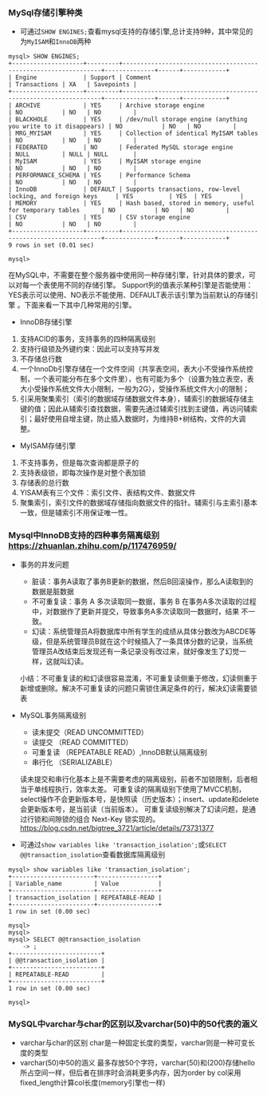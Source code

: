 ### MySql存储引擎种类
- 可通过`SHOW ENGINES;`查看mysql支持的存储引擎,总计支持9种，其中常见的为`MyISAM`和`InnoDB`两种

```
mysql> SHOW ENGINES;
+--------------------+---------+----------------------------------------------------------------+--------------+------+------------+
| Engine             | Support | Comment                                                        | Transactions | XA   | Savepoints |
+--------------------+---------+----------------------------------------------------------------+--------------+------+------------+
| ARCHIVE            | YES     | Archive storage engine                                         | NO           | NO   | NO         |
| BLACKHOLE          | YES     | /dev/null storage engine (anything you write to it disappears) | NO           | NO   | NO         |
| MRG_MYISAM         | YES     | Collection of identical MyISAM tables                          | NO           | NO   | NO         |
| FEDERATED          | NO      | Federated MySQL storage engine                                 | NULL         | NULL | NULL       |
| MyISAM             | YES     | MyISAM storage engine                                          | NO           | NO   | NO         |
| PERFORMANCE_SCHEMA | YES     | Performance Schema                                             | NO           | NO   | NO         |
| InnoDB             | DEFAULT | Supports transactions, row-level locking, and foreign keys     | YES          | YES  | YES        |
| MEMORY             | YES     | Hash based, stored in memory, useful for temporary tables      | NO           | NO   | NO         |
| CSV                | YES     | CSV storage engine                                             | NO           | NO   | NO         |
+--------------------+---------+----------------------------------------------------------------+--------------+------+------------+
9 rows in set (0.01 sec)

mysql> 
```
在MySQL中，不需要在整个服务器中使用同一种存储引擎，针对具体的要求，可以对每一个表使用不同的存储引擎。
Support列的值表示某种引擎是否能使用：YES表示可以使用、NO表示不能使用、DEFAULT表示该引擎为当前默认的存储引擎 。下面来看一下其中几种常用的引擎。

- InnoDB存储引擎

1. 支持ACID的事务，支持事务的四种隔离级别
2. 支持行级锁及外键约束：因此可以支持写并发
3. 不存储总行数
4. 一个InnoDb引擎存储在一个文件空间（共享表空间，表大小不受操作系统控制，一个表可能分布在多个文件里），也有可能为多个（设置为独立表空，表大小受操作系统文件大小限制，一般为2G），受操作系统文件大小的限制；
5. 引采用聚集索引（索引的数据域存储数据文件本身），辅索引的数据域存储主键的值；因此从辅索引查找数据，需要先通过辅索引找到主键值，再访问辅索引；最好使用自增主键，防止插入数据时，为维持B+树结构，文件的大调整。

- MyISAM存储引擎

1. 不支持事务，但是每次查询都是原子的
2. 支持表级锁，即每次操作是对整个表加锁
3. 存储表的总行数
4. YISAM表有三个文件：索引文件、表结构文件、数据文件
5. 聚集索引，索引文件的数据域存储指向数据文件的指针。辅索引与主索引基本一致，但是辅索引不用保证唯一性。

### Mysql中InnoDB支持的四种事务隔离级别 https://zhuanlan.zhihu.com/p/117476959/

- 事务的并发问题
    - 脏读：事务A读取了事务B更新的数据，然后B回滚操作，那么A读取到的数据是脏数据
    - 不可重复读：事务 A 多次读取同一数据，事务 B 在事务A多次读取的过程中，对数据作了更新并提交，导致事务A多次读取同一数据时，结果 不一致。
    - 幻读：系统管理员A将数据库中所有学生的成绩从具体分数改为ABCDE等级，但是系统管理员B就在这个时候插入了一条具体分数的记录，当系统管理员A改结束后发现还有一条记录没有改过来，就好像发生了幻觉一样，这就叫幻读。

    小结：不可重复读的和幻读很容易混淆，不可重复读侧重于修改，幻读侧重于新增或删除。解决不可重复读的问题只需锁住满足条件的行，解决幻读需要锁表

- MySQL事务隔离级别
    - 读未提交（READ UNCOMMITTED）
    - 读提交 （READ COMMITTED）
    - 可重复读 （REPEATABLE READ）,InnoDB默认隔离级别
    - 串行化 （SERIALIZABLE）

    读未提交和串行化基本上是不需要考虑的隔离级别，前者不加锁限制，后者相当于单线程执行，效率太差。
    可重复读的隔离级别下使用了MVCC机制，select操作不会更新版本号，是快照读（历史版本）；insert、update和delete会更新版本号，是当前读（当前版本）。
    可重复读级别解决了幻读问题，是通过行锁和间隙锁的组合 Next-Key 锁实现的。https://blog.csdn.net/bigtree_3721/article/details/73731377

- 可通过`show variables like 'transaction_isolation';`或`SELECT @@transaction_isolation`查看数据库隔离级别

```
mysql> show variables like 'transaction_isolation';
+-----------------------+-----------------+
| Variable_name         | Value           |
+-----------------------+-----------------+
| transaction_isolation | REPEATABLE-READ |
+-----------------------+-----------------+
1 row in set (0.00 sec)

mysql> 
mysql> 
mysql> SELECT @@transaction_isolation
    -> ;
+-------------------------+
| @@transaction_isolation |
+-------------------------+
| REPEATABLE-READ         |
+-------------------------+
1 row in set (0.00 sec)

mysql> 
```
### MySQL中varchar与char的区别以及varchar(50)中的50代表的涵义

- varchar与char的区别 char是一种固定长度的类型，varchar则是一种可变长度的类型  
- varchar(50)中50的涵义 最多存放50个字符，varchar(50)和(200)存储hello所占空间一样，但后者在排序时会消耗更多内存，因为order by col采用fixed_length计算col长度(memory引擎也一样) 

